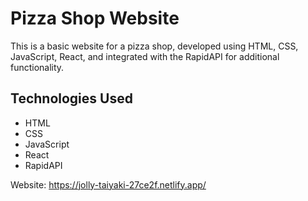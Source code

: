 # Pizza Shop Website

This is a basic website for a pizza shop, developed using HTML, CSS, JavaScript, React, and integrated with the RapidAPI for additional functionality.

## Technologies Used

- HTML
- CSS
- JavaScript
- React
- RapidAPI

Website: https://jolly-taiyaki-27ce2f.netlify.app/
